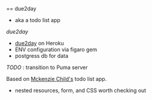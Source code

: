 == due2day

* aka a todo list app

*due2day*
* [due2day](http://due2day.herokuapp.com/) on Heroku
* ENV configuration via figaro gem
* postgress db for data

_TODO_ : transition to Puma server


Based on [Mckenzie Child's](http://mackenziechild.me/12-in-12/6/) todo list app.
* nested resources, form, and CSS worth checking out
